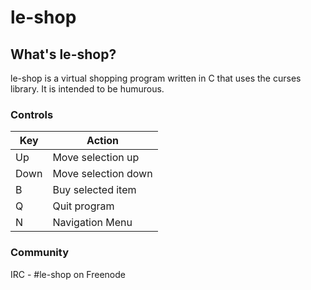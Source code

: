# le-shop #

## What's le-shop? ##

le-shop is a virtual shopping program written
in C that uses the curses library. It is intended to
be humurous.

### Controls ###

Key           | Action
------------- | -------------
Up            | Move selection up
Down          | Move selection down
B             | Buy selected item
Q             | Quit program
N             | Navigation Menu

### Community ###

IRC - #le-shop on Freenode

